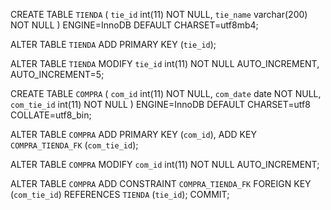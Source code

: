 CREATE TABLE `TIENDA` (
  `tie_id` int(11) NOT NULL,
  `tie_name` varchar(200) NOT NULL
) ENGINE=InnoDB DEFAULT CHARSET=utf8mb4;

ALTER TABLE `TIENDA`
  ADD PRIMARY KEY (`tie_id`);

ALTER TABLE `TIENDA`
  MODIFY `tie_id` int(11) NOT NULL AUTO_INCREMENT, AUTO_INCREMENT=5;

CREATE TABLE `COMPRA` (
  `com_id` int(11) NOT NULL,
  `com_date` date NOT NULL,
  `com_tie_id` int(11) NOT NULL
) ENGINE=InnoDB DEFAULT CHARSET=utf8 COLLATE=utf8_bin;

ALTER TABLE `COMPRA`
  ADD PRIMARY KEY (`com_id`),
  ADD KEY `COMPRA_TIENDA_FK` (`com_tie_id`);

ALTER TABLE `COMPRA`
  MODIFY `com_id` int(11) NOT NULL AUTO_INCREMENT;


ALTER TABLE `COMPRA`
  ADD CONSTRAINT `COMPRA_TIENDA_FK` FOREIGN KEY (`com_tie_id`) REFERENCES `TIENDA` (`tie_id`);
COMMIT;



